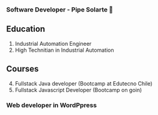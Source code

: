 ###  Software Developer - Pipe Solarte 👋

## Education
1. Industrial Automation Engineer
2. High Technitian in Industrial Automation

## Courses
4. Fullstack Java developer (Bootcamp at Edutecno Chile)
5. Fullstack Javascript Developer (Bootcamp on goin)

### Web developer in WordPpress
